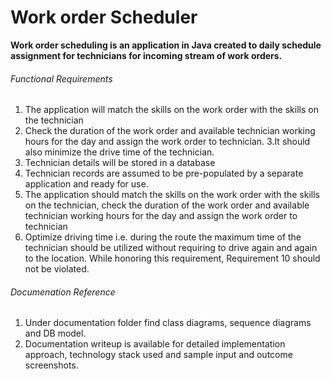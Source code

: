 # Work order Scheduler

**Work order scheduling is an application in Java created to daily schedule assignment for technicians for incoming stream of work orders.**

###### Functional Requirements

1. The application will match the skills on the work order with the skills on the technician
2. Check the duration of the work order and available technician working hours for the day and assign the work order to technician. 
3.It should also minimize the drive time of the technician.
4. Technician details will be stored in a database
5. Technician records are assumed to be pre-populated by a separate application and ready for use. 
6. The application should match the skills on the work order with the skills on the technician, check the duration of the work order and available technician working hours for the day and assign the work order to technician
7. Optimize driving time i.e. during the route the maximum time of the technician should be utilized without requiring to drive again and again to the location. While honoring this requirement, Requirement 10 should not be violated.


###### Documenation Reference
1. Under documentation folder find class diagrams, sequence diagrams and DB model.
2. Documentation writeup is available for detailed implementation approach, technology stack used and sample input and outcome screenshots.
